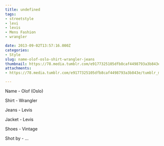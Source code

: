 ```yaml
---
title: undefined
tags:
- streetstyle
- levi
- levis
- Mens Fashion
- wrangler

date: 2013-09-02T13:57:16.000Z
categories:
- Style
slug: name-olof-oslo-shirt-wrangler-jeans
thumbnail: https://78.media.tumblr.com/e9177325105dfb8caf4498793a3b843e/tumblr_msi3cbvkD71rhrm24o1_540.jpg
attachments:
- https://78.media.tumblr.com/e9177325105dfb8caf4498793a3b843e/tumblr_msi3cbvkD71rhrm24o1_1280.jpg

---
```


Name - Olof (Oslo)  

  Shirt - Wrangler 

  Jeans -  Levis 

  Jacket - Levis 

  Shoes - Vintage 

  Shot by - ...
